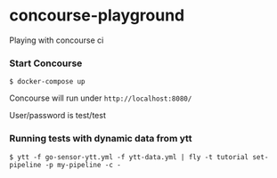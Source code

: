 # concourse-playground
Playing with concourse ci

### Start Concourse

    $ docker-compose up

Concourse will run under ``http://localhost:8080/``

User/password is test/test


### Running tests with dynamic data from ytt

    $ ytt -f go-sensor-ytt.yml -f ytt-data.yml | fly -t tutorial set-pipeline -p my-pipeline -c -